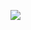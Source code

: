 <p align="right">
  <img src="https://github-readme-stats-one-bice.vercel.app/api?username=rcarriga&show_icons=true&count_private=true&line_height=28&hide_border=1&include_all_commits=true&card_width=450&role=OWNER,COLLABORATOR&theme=github_dark" />
</p>
